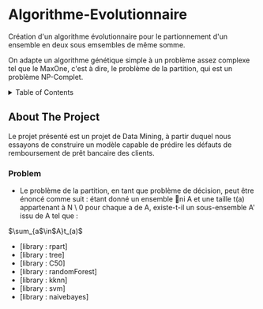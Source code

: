 # Algorithme-Evolutionnaire
Création d'un algorithme évolutionnaire pour le partionnement d'un ensemble en deux sous emsembles de même somme.

On adapte un algorithme génétique simple à un problème assez complexe tel que le MaxOne, c'est à dire, le problème de la partition, qui est un problème NP-Complet.

<!-- TABLE OF CONTENTS -->
<details>
  <summary>Table of Contents</summary>
  <ol>
    <li>
      <a href="#about-the-project">About The Project</a>
      <ul>
        <li><a href="#problem">Problem</a></li>
      </ul>
    </li>
  </ol>
</details>



<!-- ABOUT THE PROJECT -->
## About The Project
Le projet présenté est un projet de Data Mining, à partir duquel nous essayons de construire un modèle capable de prédire les défauts de remboursement de prêt bancaire des clients.

### Problem

* Le problème de la partition, en tant que problème de décision, peut être énoncé comme suit : étant donné un ensemble ni A et une taille t(a) appartenant à N \ 0 pour chaque a de A, existe-t-il un sous-ensemble A' issu de A tel que :

$\sum_{a$\in$A}t_(a)$

* [library : rpart]
* [library : tree]
* [library : C50]
* [library : randomForest]
* [library : kknn]
* [library : svm]
* [library : naivebayes]
